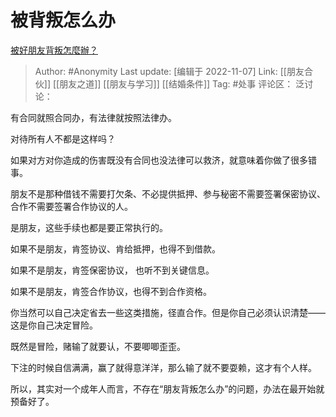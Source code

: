# 被背叛怎么办
[被好朋友背叛怎麼辦？](https://www.zhihu.com/question/24961925/answer/2747214227)

> Author: #Anonymity
> Last update: [编辑于 2022-11-07]
> Link: [[朋友合伙]] [[朋友之道]] [[朋友与学习]] [[结婚条件]]
> Tag: #处事
> 评论区：
> 泛讨论：

有合同就照合同办，有法律就按照法律办。

对待所有人不都是这样吗？

如果对方对你造成的伤害既没有合同也没法律可以救济，就意味着你做了很多错事。

朋友不是那种借钱不需要打欠条、不必提供抵押、参与秘密不需要签署保密协议、合作不需要签署合作协议的人。

是朋友，这些手续也都是要正常执行的。

如果不是朋友，肯签协议、肯给抵押，也得不到借款。

如果不是朋友，肯签保密协议， 也听不到关键信息。

如果不是朋友，肯签合作协议，也得不到合作资格。

你当然可以自己决定省去一些这类措施，径直合作。但是你自己必须认识清楚——这是你自己决定冒险。

既然是冒险，赌输了就要认，不要唧唧歪歪。

下注的时候自信满满，赢了就得意洋洋，那么输了就不要耍赖，这才有个人样。

所以，其实对一个成年人而言，不存在“朋友背叛怎么办”的问题，办法在最开始就预备好了。
